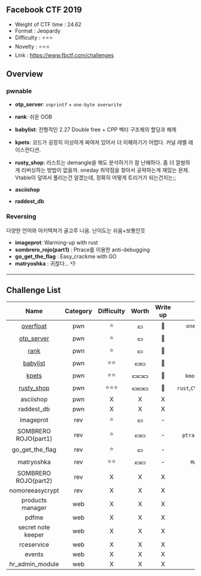 ## Facebook CTF 2019

- Weight of CTF time : 24.62
- Format : Jeopardy
- Difficulty : :star::star::star:
- Novelty : :star::star::star: 
- Link : <https://www.fbctf.com/challenges>

## Overview

### **pwnable**

- **otp_server**: `snprintf`  + `one-byte overwrite`

- **rank**: 쉬운 OOB

- **babylist**: 전형적인 2.27 Double free + CPP 벡터 구조체의 할당과 해제

- **kpets**: 코드가 굉장히 이상하게 짜여져 있어서 더 이해하기가 어렵다. 커널 레벨 레이스컨디션.

- **rusty_shop**: 러스트는 demangle을 해도 분석하기가 참 난해하다. 좀 더 깔쌈하게 리버싱하는 방법이 없을까. oneday 취약점을 찾아서 공략하는게 재밌는 문제. Vtable이 덮여서 풀리는건 알겠는데, 정확히 어떻게 트리거가 되는건지는;;

- **asciishop**

- **raddest_db** 

  

### Reversing

다양한 언어와 아키텍쳐가 골고루 나옴. 난이도는 쉬움+보통인듯

- **imageprot**: Warming-up with rust
- **sombrero_rojo(part1)** : Ptrace를 이용한 anti-debugging
- **go_get_the_flag** : Easy_crackme with GO
- **matryoshka** : 귀찮다... :thumbsdown:

------

## Challenge List

|         Name         | Category |        Difficulty        |          Worth           |   Write up   |            Tags            |
| :------------------: | :------: | :----------------------: | :----------------------: | :----------: | :------------------------: |
|      [overfloat](pwn/overfloat)      |   pwn    |          :star:          |         :dollar:         | :black_flag: |             `one-byte overwrite`             |
|      [otp_server](pwn/otp_server)      |   pwn    |          :star:          |         :dollar:         | :black_flag: |             `OOB`             |
|         [rank](pwn/rank)         |   pwn    |          :star:          |         :dollar:         | :black_flag: |             `OOB`             |
|       [babylist](pwn/babylist)       |   pwn    |       :star::star:       |     :dollar::dollar:     |   :black_flag:    | `DFB`, `vector` |
|     [kpets](pwn/kpets)     |   pwn    |       :star::star:       |         :dollar::dollar::dollar:         | :flags: | `kmod`,`race_condition` |
|      [rusty_shop](pwn/rusty_shop)      |   pwn    | :star::star::star: | :dollar::dollar::dollar: |      :triangular_flag_on_post:      |         `rust`,`CVE`,`integer_overflow`         |
|      asciishop       |   pwn    |   X|         X         | X |      X       |
|      raddest_db      |   pwn    |            X             |         X         |      X       |        X         |
|      imageprot       |   rev    |            :star:             |         :dollar:         | - |          `rust`          |
| SOMBRERO ROJO(part1) |   rev    |            :star:       |         :dollar::dollar:         | - |             `ptrace`,`anti-debugging`             |
|   go_get_the_flag    |   rev    |            :star:       |            :dollar:     |             -             |             `go`             |
|      matryoshka      |   rev    | :star::star: | :dollar::dollar: |    - |    `Mach-O`,`rc4`,`stego`    |
| SOMBRERO ROJO(part2) |   rev    |      X       |        X        |      X      |       X       |
|   nomoreeasycrypt    |   rev    |      X       |        X         |      X      |     X     |
|   products manager   |   web    |      X       |        X         |      X      |     X     |
|        pdfme         |   web    |      X       |        X         |      X      |        X        |
|  secret note keeper  |   web    | X | X | X | X |
|      rceservice      |   web    | X | X | X | X |
|        events        |   web    | X | X | X | X |
|   hr_admin_module    |   web    | X | X | X | X |

